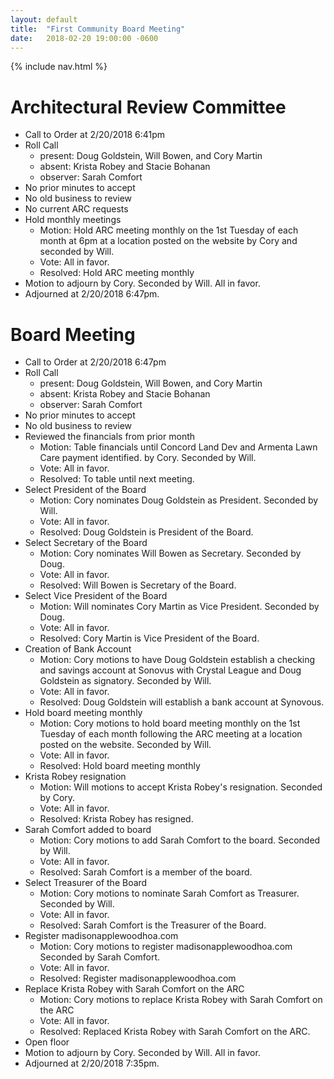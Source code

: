 ```yaml
---
layout: default
title:  "First Community Board Meeting"
date:   2018-02-20 19:00:00 -0600
---
```


{% include nav.html %}

# Architectural Review Committee

- Call to Order at 2/20/2018 6:41pm
- Roll Call
    - present: Doug Goldstein, Will Bowen, and Cory Martin
    - absent: Krista Robey and Stacie Bohanan
    - observer: Sarah Comfort
- No prior minutes to accept
- No old business to review
- No current ARC requests
- Hold monthly meetings
    - Motion: Hold ARC meeting monthly on the 1st Tuesday of
    each month at 6pm at a location posted on the website by
    Cory and seconded by Will.
    - Vote: All in favor.
    - Resolved: Hold ARC meeting monthly
- Motion to adjourn by Cory. Seconded by Will. All in favor.
- Adjourned at 2/20/2018 6:47pm.

# Board Meeting

- Call to Order at 2/20/2018 6:47pm
- Roll Call
    - present: Doug Goldstein, Will Bowen, and Cory Martin
    - absent: Krista Robey and Stacie Bohanan
    - observer: Sarah Comfort
- No prior minutes to accept
- No old business to review
- Reviewed the financials from prior month
    - Motion: Table financials until Concord Land Dev and
      Armenta Lawn Care payment identified.
      by Cory. Seconded by Will.
    - Vote: All in favor.
    - Resolved: To table until next meeting.
- Select President of the Board
    - Motion: Cory nominates Doug Goldstein as President. Seconded by Will.
    - Vote: All in favor.
    - Resolved: Doug Goldstein is President of the Board.
- Select Secretary of the Board
    - Motion: Cory nominates Will Bowen as Secretary. Seconded by Doug.
    - Vote: All in favor.
    - Resolved: Will Bowen is Secretary of the Board.
- Select Vice President of the Board
    - Motion: Will nominates Cory Martin as Vice President. Seconded by Doug.
    - Vote: All in favor.
    - Resolved: Cory Martin is Vice President of the Board.
- Creation of Bank Account
    - Motion: Cory motions to have Doug Goldstein establish a checking and
      savings account at Sonovus with Crystal League and Doug Goldstein as
      signatory. Seconded by Will.
    - Vote: All in favor.
    - Resolved: Doug Goldstein will establish a bank account at Synovous.
- Hold board meeting monthly
    - Motion: Cory motions to hold board meeting monthly on the 1st Tuesday of
    each month following the ARC meeting at a location posted on the website.
    Seconded by Will.
    - Vote: All in favor.
    - Resolved: Hold board meeting monthly
- Krista Robey resignation
    - Motion: Will motions to accept Krista Robey's resignation. Seconded by Cory.
    - Vote: All in favor.
    - Resolved: Krista Robey has resigned.
- Sarah Comfort added to board
    - Motion: Cory motions to add Sarah Comfort to the board. Seconded by Will.
    - Vote: All in favor.
    - Resolved: Sarah Comfort is a member of the board.
- Select Treasurer of the Board
    - Motion: Cory motions to nominate Sarah Comfort as Treasurer. Seconded
    by Will.
    - Vote: All in favor.
    - Resolved: Sarah Comfort is the Treasurer of the Board.
- Register madisonapplewoodhoa.com
    - Motion: Cory motions to register madisonapplewoodhoa.com Seconded by
    Sarah Comfort.
    - Vote: All in favor.
    - Resolved: Register madisonapplewoodhoa.com
- Replace Krista Robey with Sarah Comfort on the ARC
    - Motion: Cory motions to replace Krista Robey with Sarah Comfort on the
    ARC
    - Vote: All in favor.
    - Resolved: Replaced Krista Robey with Sarah Comfort on the ARC.
- Open floor
- Motion to adjourn by Cory. Seconded by Will. All in favor.
- Adjourned at 2/20/2018 7:35pm.
